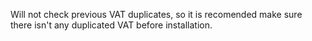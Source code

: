 Will not check previous VAT duplicates, so it is recomended make sure
there isn't any duplicated VAT before installation.
